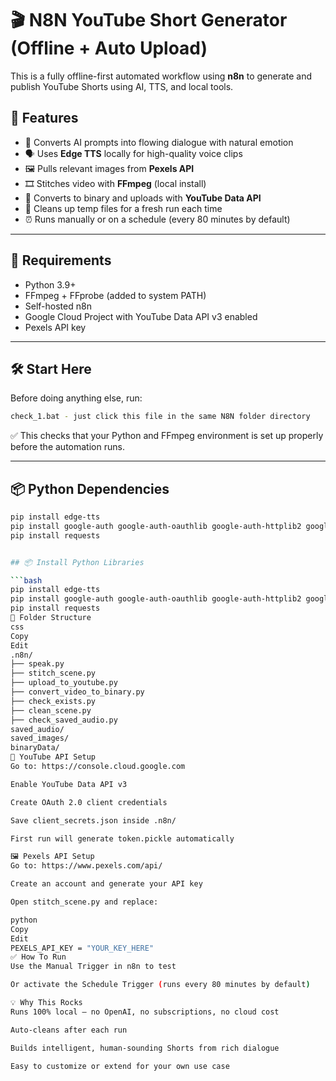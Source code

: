 # 🎬 N8N YouTube Short Generator (Offline + Auto Upload)

This is a fully offline-first automated workflow using **n8n** to generate and publish YouTube Shorts using AI, TTS, and local tools.

## 🚀 Features

- 🧠 Converts AI prompts into flowing dialogue with natural emotion
- 🗣️ Uses **Edge TTS** locally for high-quality voice clips
- 🖼️ Pulls relevant images from **Pexels API**
- 🎞️ Stitches video with **FFmpeg** (local install)
- 💾 Converts to binary and uploads with **YouTube Data API**
- 🧹 Cleans up temp files for a fresh run each time
- ⏰ Runs manually or on a schedule (every 80 minutes by default)

---

## 🔧 Requirements

- Python 3.9+
- FFmpeg + FFprobe (added to system PATH)
- Self-hosted n8n
- Google Cloud Project with YouTube Data API v3 enabled
- Pexels API key

---

## 🛠️ Start Here

Before doing anything else, run:
```bash
check_1.bat - just click this file in the same N8N folder directory
```
✅ This checks that your Python and FFmpeg environment is set up properly before the automation runs.

---

## 📦 Python Dependencies

```bash
pip install edge-tts
pip install google-auth google-auth-oauthlib google-auth-httplib2 google-api-python-client
pip install requests


## 📦 Install Python Libraries

```bash
pip install edge-tts
pip install google-auth google-auth-oauthlib google-auth-httplib2 google-api-python-client
pip install requests
📁 Folder Structure
css
Copy
Edit
.n8n/
├── speak.py
├── stitch_scene.py
├── upload_to_youtube.py
├── convert_video_to_binary.py
├── check_exists.py
├── clean_scene.py
├── check_saved_audio.py
saved_audio/
saved_images/
binaryData/
🔐 YouTube API Setup
Go to: https://console.cloud.google.com

Enable YouTube Data API v3

Create OAuth 2.0 client credentials

Save client_secrets.json inside .n8n/

First run will generate token.pickle automatically

🖼️ Pexels API Setup
Go to: https://www.pexels.com/api/

Create an account and generate your API key

Open stitch_scene.py and replace:

python
Copy
Edit
PEXELS_API_KEY = "YOUR_KEY_HERE"
✅ How To Run
Use the Manual Trigger in n8n to test

Or activate the Schedule Trigger (runs every 80 minutes by default)

💡 Why This Rocks
Runs 100% local — no OpenAI, no subscriptions, no cloud cost

Auto-cleans after each run

Builds intelligent, human-sounding Shorts from rich dialogue

Easy to customize or extend for your own use case
